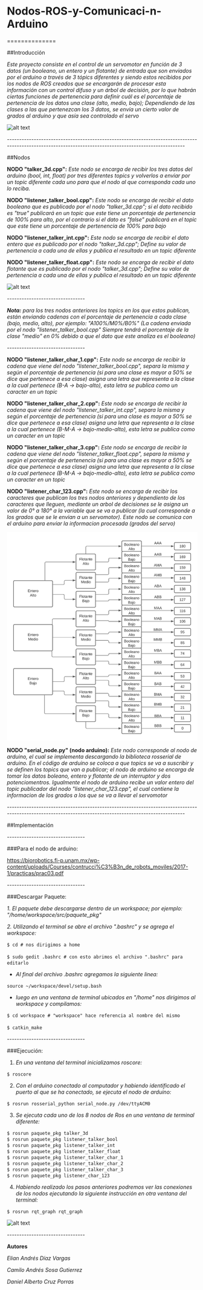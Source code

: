 # Nodos-ROS-y-Comunicaci-n-Arduino
==============

##Introducción

*Este proyecto consiste en el control de un servomotor en función de 3 datos (un booleano, un entero y un flotante) de entrada que son enviados por el arduino a través de 3 tópics diferentes y siendo estos recibidos por los nodos de ROS creados que se encargarán de procesar esta información con un control difuso y un árbol de decisión, por lo que habrán ciertas funciones de pertenencia para definir cuál es el porcentaje de pertenencia de los datos una clase (alto, medio, bajo); Dependiendo de las clases a las que pertenezcan los 3 datos, se envía un cierto valor de grados al arduino y que asía sea controlado el servo*

![alt text](https://github.com/Daniel-HS3/Nodos-ROS-y-Comunicaci-n-Arduino/blob/dcf73b7f1c697c23026679bbdcc199a3630fa927/Im%C3%A1genes%20-%20Nodos%20ROS/Diagrama%20nodos.jpeg)

*-------------------------------------------------------------------------------------------------------------------------------------------------------*

##Nodos

**NODO "talker_3d.cpp":**
*Este nodo se encarga de recibir los tres datos del arduino (bool, int, float) por tres diferentes topics y volverlos a enviar por un topic diferente cada uno para que el nodo al que corresponda cada uno lo reciba.*

**NODO "listener_talker_bool.cpp":**
*Este nodo se encarga de recibir el dato booleano que es publicado por el nodo "talker_3d.cpp"; si el dato recibido es "true" publicará en un topic que este tiene un porcentaje de pertenencia de 100% para alto, por el contrario si el dato es "false" publicará en el topic que este tiene un porcentaje de pertenencia de 100% para bajo*

**NODO "listener_talker_int.cpp":**
*Este nodo se encarga de recibir el dato entero que es publicado por el nodo "talker_3d.cpp"; Define su valor de pertenencia a cada una de ellas y publica el resultado en un topic diferente*

**NODO "listener_talker_float.cpp":**
*Este nodo se encarga de recibir el dato flotante que es publicado por el nodo "talker_3d.cpp"; Define su valor de pertenencia a cada una de ellas y publica el resultado en un topic diferente*

![alt text](https://github.com/Daniel-HS3/Nodos-ROS-y-Comunicaci-n-Arduino/blob/7ae80b332ae113597b6aa1a5be279ba060d403b4/Im%C3%A1genes%20-%20Nodos%20ROS/Funciones%20de%20pertenencia%20-%20Nodos%20ROS.jpeg)

*--------------------------------*

***Nota:** para los tres nodos anteriores los topics en los que estos publican, están enviando cadenas con el porcentaje de pertenencia a cada clase (bajo, medio, alto), por ejemplo: "A100%/M0%/B0%" (La cadena enviada por el nodo "listener_talker_bool.cpp" Siempre tendrá el porcentaje de la clase "medio" en 0% debido a que el dato que este analiza es el booleano)*

*--------------------------------*

**NODO "listener_talker_char_1.cpp":**
*Este nodo se encarga de recibir la cadena que viene del nodo "listener_talker_bool.cpp", separa la misma y según el porcentaje de pertenencia (si para una clase es mayor a 50% se dice que pertenece a esa clase) asigna una letra que representa a la clase a la cual pertenece (B-A -> bajo-alto), esta letra se publica como un caracter en un topic*

**NODO "listener_talker_char_2.cpp":**
*Este nodo se encarga de recibir la cadena que viene del nodo "listener_talker_int.cpp", separa la misma y según el porcentaje de pertenencia (si para una clase es mayor a 50% se dice que pertenece a esa clase) asigna una letra que representa a la clase a la cual pertenece (B-M-A -> bajo-medio-alto), esta letra se publica como un caracter en un topic*

**NODO "listener_talker_char_3.cpp":**
*Este nodo se encarga de recibir la cadena que viene del nodo "listener_talker_float.cpp", separa la misma y según el porcentaje de pertenencia (si para una clase es mayor a 50% se dice que pertenece a esa clase) asigna una letra que representa a la clase a la cual pertenece (B-M-A -> bajo-medio-alto), esta letra se publica como un caracter en un topic*

**NODO "listener_char_123.cpp":**
*Este nodo se encarga de recibir los caracteres que publican los tres nodos anteriores y dependiento de los caracteres que lleguen, mediante un arbol de decisiones se le asigna un valor de 0° a 180° a la variable que se va a publicar (la cual corresponde a los grados que se le envian a un servomotor). Este nodo se comunica con el arduino para enviar la informacion procesada (grados del servo)*

![alt text](https://github.com/Daniel-HS3/Nodos-ROS-y-Comunicaci-n-Arduino/blob/7ae80b332ae113597b6aa1a5be279ba060d403b4/Im%C3%A1genes%20-%20Nodos%20ROS/%C3%81rbol%20de%20decisi%C3%B3n%20-%20Nodos%20ROS.jpeg)

**NODO "serial_node.py" (nodo arduino):**
*Este nodo corresponde al nodo de arduino, el cual se implementa descargando la biblioteca rosserial de arduino. En el código de arduino se coloca a que topics se va a suscribir y se definen los topics que van a publicar; el nodo de arduino se encarga de tomar los datos boleano, entero y flotante de un interruptor y dos potenciomentros. Igualmente el nodo de arduino recibe un valor entero del topic publicador del nodo "listener_char_123.cpp", el cual contiene la informacion de los grados a los que se va a llevar el servomotor*

*-------------------------------------------------------------------------------------------------------------------------------------------------------*

##Implementación

*--------------------------------*

###Para el nodo de arduino:

<https://biorobotics.fi-p.unam.mx/wp-content/uploads/Courses/contrucci%C3%B3n_de_robots_moviles/2017-1/practicas/prac03.pdf>

*--------------------------------*

###Descargar Paquete:

*1. El paquete debe descargarse dentro de un workspace; por ejemplo: "/home/workspace/src/paquete_pkg"*

*2. Utilizando el terminal se abre el archivo ".bashrc" y se agrega el workspace:*

```
$ cd # nos dirigimos a home

$ sudo gedit .bashrc # con esto abrimos el archivo ".bashrc" para editarlo
```

- *Al final del archivo .bashrc agregamos la siguiente linea:*

```
source ~/workspace/devel/setup.bash
```

- *luego en una ventana de terminal ubicados en "/home" nos dirigimos al workspace y compilamos:*

```
$ cd workspace # "workspace" hace referencia al nombre del mismo

$ catkin_make
```
*--------------------------------*

###Ejecución:

1. *En una ventana del terminal inicializamos roscore:*

```
$ roscore
```

2. *Con el arduino conectado al computador y habiendo identificado el puerto al que se ha conectado, se ejecuta el nodo de arduino:*

```
$ rosrun rosserial_python serial_node.py /dev/ttyACM0
```

3. *Se ejecuta cada uno de los 8 nodos de Ros en una ventana de terminal diferente:*

```
$ rosrun paquete_pkg talker_3d
$ rosrun paquete_pkg listener_talker_bool
$ rosrun paquete_pkg listener_talker_int
$ rosrun paquete_pkg listener_talker_float
$ rosrun paquete_pkg listener_talker_char_1
$ rosrun paquete_pkg listener_talker_char_2
$ rosrun paquete_pkg listener_talker_char_3
$ rosrun paquete_pkg listener_char_123
```

4. *Habiendo realizado los pasos anteriores podremos ver las conexiones de los nodos ejecutando la siguiente instrucción en otra ventana del terminal:*

```
$ rosrun rqt_graph rqt_graph
```
![alt text](https://github.com/Daniel-HS3/Nodos-ROS-y-Comunicaci-n-Arduino/blob/6916df171dca74fa7c2649ea116cec093d246964/Im%C3%A1genes%20-%20Nodos%20ROS/rqt_graph.jpeg)

*--------------------------------*

**Autores**

*Elian Andrés Díaz Vargas*

*Camilo Andrés Sosa Gutierrez*

*Daniel Alberto Cruz Porras*
